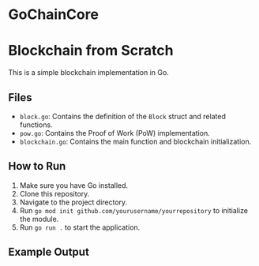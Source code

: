 # GoChainCore
# Blockchain from Scratch

This is a simple blockchain implementation in Go.

## Files

- `block.go`: Contains the definition of the `Block` struct and related functions.
- `pow.go`: Contains the Proof of Work (PoW) implementation.
- `blockchain.go`: Contains the main function and blockchain initialization.

## How to Run

1. Make sure you have Go installed.
2. Clone this repository.
3. Navigate to the project directory.
4. Run `go mod init github.com/yourusername/yourrepository` to initialize the module.
5. Run `go run .` to start the application.

## Example Output

